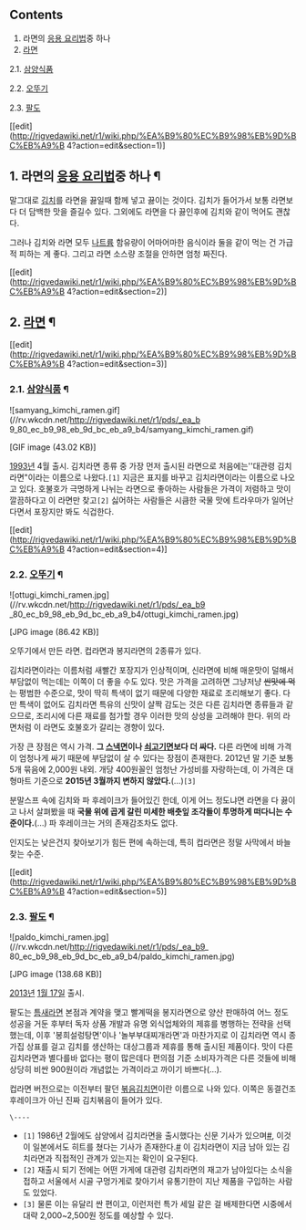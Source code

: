 ## Contents

    

1. 라면의 [응용 요리법](%EB%9D%BC%EB%A9%B4/%EC%9A%94%EB%A6%AC%EB%B2%95.md)중 하나 
2. [라면](%EB%9D%BC%EB%A9%B4.md)
    

2.1. [삼양식품](%EC%82%BC%EC%96%91%EC%8B%9D%ED%92%88.md)

2.2. [오뚜기](%EC%98%A4%EB%9A%9C%EA%B8%B0.md)

2.3. [팔도](%ED%8C%94%EB%8F%84.md)

[[edit](http://rigvedawiki.net/r1/wiki.php/%EA%B9%80%EC%B9%98%EB%9D%BC%EB%A9%B
4?action=edit&section=1)]

## 1. 라면의 [응용 요리법](%EB%9D%BC%EB%A9%B4/%EC%9A%94%EB%A6%AC%EB%B2%95.md)중 하나 ¶

말그대로 [김치](%EA%B9%80%EC%B9%98.md)를 라면을 끓일때 함께 넣고 끓이는 것이다. 김치가 들어가서 보통 라면보다 더
담백한 맛을 즐길수 있다. 그외에도 라면을 다 끓인후에 김치와 같이 먹어도 괜찮다.

  

그러나 김치와 라면 모두 [나트륨](%EB%82%98%ED%8A%B8%EB%A5%A8.md) 함유량이 어마어마한 음식이라 둘을 같이
먹는 건 가급적 피하는 게 좋다. 그리고 라면 소스량 조절을 안하면 엄청 짜진다.

  

[[edit](http://rigvedawiki.net/r1/wiki.php/%EA%B9%80%EC%B9%98%EB%9D%BC%EB%A9%B
4?action=edit&section=2)]

## 2. [라면](%EB%9D%BC%EB%A9%B4.md) ¶

[[edit](http://rigvedawiki.net/r1/wiki.php/%EA%B9%80%EC%B9%98%EB%9D%BC%EB%A9%B
4?action=edit&section=3)]

### 2.1. [삼양식품](%EC%82%BC%EC%96%91%EC%8B%9D%ED%92%88.md) ¶

![samyang_kimchi_ramen.gif](//rv.wkcdn.net/http://rigvedawiki.net/r1/pds/_ea_b
9_80_ec_b9_98_eb_9d_bc_eb_a9_b4/samyang_kimchi_ramen.gif)

[GIF image (43.02 KB)]

  
[1993년](1993%EB%85%84.md) 4월 출시. 김치라면 종류 중 가장 먼저 출시된 라면으로 처음에는''대관령
김치라면"이라는 이름으로 나왔다.`[1]` 지금은 표지를 바꾸고 김치라면이라는 이름으로 나오고 있다. 호불호가 극명하게 나뉘는 라면으로
좋아하는 사람들은 가격이 저렴하고 맛이 깔끔하다고 이 라면만 찾고`[2]` 싫어하는 사람들은 시큼한 국물 맛에 트라우마가 일어난다면서
포장지만 봐도 식겁한다.

  

[[edit](http://rigvedawiki.net/r1/wiki.php/%EA%B9%80%EC%B9%98%EB%9D%BC%EB%A9%B
4?action=edit&section=4)]

### 2.2. [오뚜기](%EC%98%A4%EB%9A%9C%EA%B8%B0.md) ¶

![ottugi_kimchi_ramen.jpg](//rv.wkcdn.net/http://rigvedawiki.net/r1/pds/_ea_b9
_80_ec_b9_98_eb_9d_bc_eb_a9_b4/ottugi_kimchi_ramen.jpg)

[JPG image (86.42 KB)]

  
오뚜기에서 만든 라면. 컵라면과 봉지라면의 2종류가 있다.

  

김치라면이라는 이름처럼 새빨간 포장지가 인상적이며, 신라면에 비해 매운맛이 덜해서 부담없이 먹는데는 이쪽이 더 좋을 수도 있다. 맛은 가격을
고려하면 그냥저냥 <del>싼맛에 먹는</del> 평범한 수준으로, 맛이 딱히 특색이 없기 때문에 다양한 재료로 조리해보기 좋다. 다만
특색이 없어도 김치라면 특유의 신맛이 살짝 감도는 것은 다른 김치라면 종류들과 같으므로, 조리시에 다른 재료를 첨가할 경우 이러한 맛의
상성을 고려해야 한다. 위의 라면처럼 이 라면도 호불호가 갈리는 경향이 있다.

  

가장 큰 장점은 역시 가격. **그 [스낵면](%EC%8A%A4%EB%82%B5%EB%A9%B4.md)이나
[쇠고기면](%EC%87%A0%EA%B3%A0%EA%B8%B0%EB%A9%B4.md)보다 더 싸다.** 다른 라면에 비해 가격이
엄청나게 싸기 때문에 부담없이 살 수 있다는 장점이 존재한다. 2012년 말 기준 보통 5개 묶음에 2,000원 내외. 개당 400원꼴인
엄청난 가성비를 자랑하는데, 이 가격은 대형마트 기준으로 **2015년 3월까지 변하지 않았다.**(…)`[3]`

  

분말스프 속에 김치와 파 후레이크가 들어있긴 한데, 이게 어느 정도냐면 라면을 다 끓이고 나서 살펴봤을 때 **국물 위에 곱게 갈린 미세한
배춧잎 조각들이 투명하게 떠다니는 수준이다.**(…) 파 후레이크는 거의 존재감조차도 없다.

  

인지도는 낮은건지 찾아보기가 힘든 편에 속하는데, 특히 컵라면은 정말 사막에서 바늘찾는 수준.

[[edit](http://rigvedawiki.net/r1/wiki.php/%EA%B9%80%EC%B9%98%EB%9D%BC%EB%A9%B
4?action=edit&section=5)]

### 2.3. [팔도](%ED%8C%94%EB%8F%84.md) ¶

![paldo_kimchi_ramen.jpg](//rv.wkcdn.net/http://rigvedawiki.net/r1/pds/_ea_b9_
80_ec_b9_98_eb_9d_bc_eb_a9_b4/paldo_kimchi_ramen.jpg)

[JPG image (138.68 KB)]

  
[2013년](2013%EB%85%84.md) [1월 17일](1%EC%9B%94%2017%EC%9D%BC.md) 출시.

  

팔도는 [틈새라면](%ED%8B%88%EC%83%88%EB%9D%BC%EB%A9%B4.md) 본점과 계약을 맺고 빨계떡을 봉지라면으로
양산 판매하여 어느 정도 성공을 거둔 후부터 독자 상품 개발과 유명 외식업체와의 제휴를 병행하는 전략을 선택했는데, 이후 '봉희설렁탕면'이나
'놀부부대찌개라면'과 마찬가지로 이 김치라면 역시 종가집 상표를 걸고 김치를 생산하는 대상그룹과 제휴를 통해 출시된 제품이다. 맛이 다른
김치라면과 별다를바 없다는 평이 많은데다 편의점 기준 소비자가격은 다른 것들에 비해 상당히 비싼 900원이라 개념없는 가격이라고 까이기
바쁘다(…).

  

컵라면 버전으로는 이전부터 팔던
[볶음김치면](%EB%B3%B6%EC%9D%8C%EA%B9%80%EC%B9%98%EB%A9%B4.md)이란 이름으로 나와 있다. 이쪽은
동결건조 후레이크가 아닌 진짜 김치볶음이 들어가 있다.

`\----`

  * `[1]` 1986년 2월에도 삼양에서 김치라면을 출시했다는 신문 기사가 있으며[#](http://newslibrary.naver.com/viewer/index.nhn?articleId=1986021800099206022&editNo=2&printCount=1&publishDate=1986-02-18&officeId=00009&pageNo=6&printNo=6142&publishType=00020), 이것이 일본에서도 히트를 쳤다는 기사가 존재한다.[#](http://newslibrary.naver.com/viewer/index.nhn?articleId=1986091100099205015&editNo=2&printCount=1&publishDate=1986-09-11&officeId=00009&pageNo=5&printNo=6317&publishType=00020) 이 김치라면이 지금 남아 있는 김치라면과 직접적인 관계가 있는지는 확인이 요구된다.
  * `[2]` 재출시 되기 전에는 어떤 가게에 대관령 김치라면의 재고가 남아있다는 소식을 접하고 서울에서 시골 구멍가게로 찾아기서 유통기한이 지난 제품을 구입하는 사람도 있었다.
  * `[3]` 물론 이는 유달리 싼 편이고, 이런저런 특가 세일 같은 걸 배제한다면 시중에서 대략 2,000~2,500원 정도를 예상할 수 있다.

